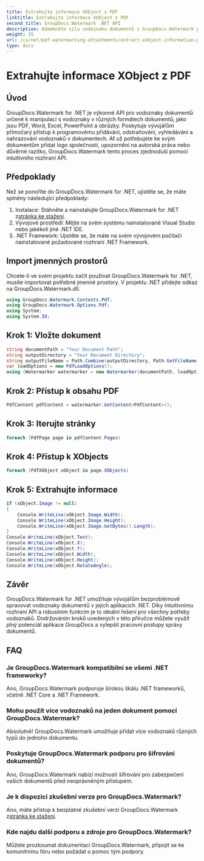 ```yaml
---
title: Extrahujte informace XObject z PDF
linktitle: Extrahujte informace XObject z PDF
second_title: GroupDocs.Watermark .NET API
description: Odemkněte sílu vodoznaku dokumentů s GroupDocs.Watermark pro .NET. Bezproblémová správa vodoznaků v souborech PDF, dokumentech Word a obrázcích.
weight: 25
url: /cs/net/pdf-watermarking-attachments/extract-xobject-information-pdf/
type: docs
---
```

# Extrahujte informace XObject z PDF

## Úvod
GroupDocs.Watermark for .NET je výkonné API pro vodoznaky dokumentů určené k manipulaci s vodoznaky v různých formátech dokumentů, jako jsou PDF, Word, Excel, PowerPoint a obrázky. Poskytuje vývojářům přímočarý přístup k programovému přidávání, odstraňování, vyhledávání a nahrazování vodoznaků v dokumentech. Ať už potřebujete ke svým dokumentům přidat logo společnosti, upozornění na autorská práva nebo důvěrné razítko, GroupDocs.Watermark tento proces zjednoduší pomocí intuitivního rozhraní API.
## Předpoklady
Než se ponoříte do GroupDocs.Watermark for .NET, ujistěte se, že máte splněny následující předpoklady:
1. Instalace: Stáhněte a nainstalujte GroupDocs.Watermark for .NET z[stránka ke stažení](https://releases.groupdocs.com/Watermark/net/).
2. Vývojové prostředí: Mějte na svém systému nainstalované Visual Studio nebo jakékoli jiné .NET IDE.
3. .NET Framework: Ujistěte se, že máte na svém vývojovém počítači nainstalované požadované rozhraní .NET Framework.

## Import jmenných prostorů
Chcete-li ve svém projektu začít používat GroupDocs.Watermark for .NET, musíte importovat potřebné jmenné prostory.
V projektu .NET přidejte odkaz na GroupDocs.Watermark.dll.
```csharp
using GroupDocs.Watermark.Contents.Pdf;
using GroupDocs.Watermark.Options.Pdf;
using System;
using System.IO;
```
## Krok 1: Vložte dokument
```csharp
string documentPath = "Your Document Path";
string outputDirectory = "Your Document Directory";
string outputFileName = Path.Combine(outputDirectory, Path.GetFileName(documentPath));
var loadOptions = new PdfLoadOptions();
using (Watermarker watermarker = new Watermarker(documentPath, loadOptions))
```
## Krok 2: Přístup k obsahu PDF
```csharp
PdfContent pdfContent = watermarker.GetContent<PdfContent>();
```
## Krok 3: Iterujte stránky
```csharp
foreach (PdfPage page in pdfContent.Pages)
```
## Krok 4: Přístup k XObjects
```csharp
foreach (PdfXObject xObject in page.XObjects)
```
## Krok 5: Extrahujte informace
```csharp
if (xObject.Image != null)
{
    Console.WriteLine(xObject.Image.Width);
    Console.WriteLine(xObject.Image.Height);
    Console.WriteLine(xObject.Image.GetBytes().Length);
}
Console.WriteLine(xObject.Text);
Console.WriteLine(xObject.X);
Console.WriteLine(xObject.Y);
Console.WriteLine(xObject.Width);
Console.WriteLine(xObject.Height);
Console.WriteLine(xObject.RotateAngle);
```

## Závěr
GroupDocs.Watermark for .NET umožňuje vývojářům bezproblémově spravovat vodoznaky dokumentů v jejich aplikacích .NET. Díky intuitivnímu rozhraní API a robustním funkcím je to ideální řešení pro všechny potřeby vodoznaků. Dodržováním kroků uvedených v této příručce můžete využít plný potenciál aplikace GroupDocs a vylepšit pracovní postupy správy dokumentů.
## FAQ
### Je GroupDocs.Watermark kompatibilní se všemi .NET frameworky?
Ano, GroupDocs.Watermark podporuje širokou škálu .NET frameworků, včetně .NET Core a .NET Framework.
### Mohu použít více vodoznaků na jeden dokument pomocí GroupDocs.Watermark?
Absolutně! GroupDocs.Watermark umožňuje přidat více vodoznaků různých typů do jednoho dokumentu.
### Poskytuje GroupDocs.Watermark podporu pro šifrování dokumentů?
Ano, GroupDocs.Watermark nabízí možnosti šifrování pro zabezpečení vašich dokumentů před neoprávněným přístupem.
### Je k dispozici zkušební verze pro GroupDocs.Watermark?
 Ano, máte přístup k bezplatné zkušební verzi GroupDocs.Watermark z[stránka ke stažení](https://releases.groupdocs.com/).
### Kde najdu další podporu a zdroje pro GroupDocs.Watermark?
Můžete prozkoumat dokumentaci GroupDocs.Watermark, připojit se ke komunitnímu fóru nebo požádat o pomoc tým podpory.
